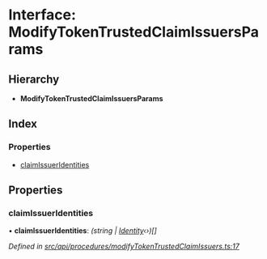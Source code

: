 # Interface: ModifyTokenTrustedClaimIssuersParams

## Hierarchy

* **ModifyTokenTrustedClaimIssuersParams**

## Index

### Properties

* [claimIssuerIdentities](modifytokentrustedclaimissuersparams.md#claimissueridentities)

## Properties

###  claimIssuerIdentities

• **claimIssuerIdentities**: *(string | [Identity](../classes/identity.md)‹›)[]*

*Defined in [src/api/procedures/modifyTokenTrustedClaimIssuers.ts:17](https://github.com/PolymathNetwork/polymesh-sdk/blob/374efb41/src/api/procedures/modifyTokenTrustedClaimIssuers.ts#L17)*
